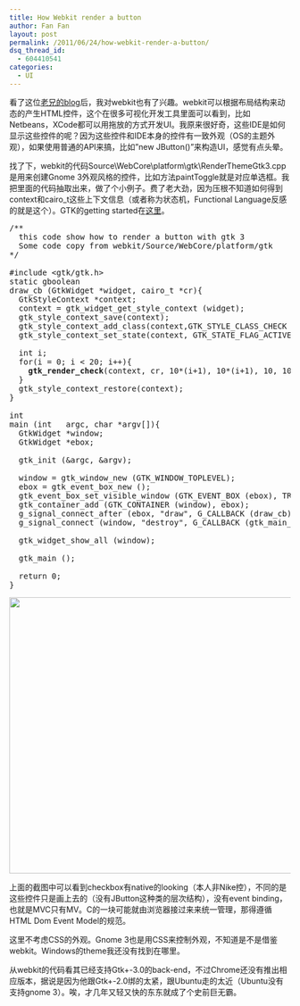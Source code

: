```yaml
---
title: How Webkit render a button
author: Fan Fan
layout: post
permalink: /2011/06/24/how-webkit-render-a-button/
dsq_thread_id:
  - 604410541
categories:
  - UI
---
```

看了这位[老兄的blog][1]后，我对webkit也有了兴趣。webkit可以根据布局结构来动态的产生HTML控件，这个在很多可视化开发工具里面可以看到，比如Netbeans，XCode都可以用拖放的方式开发UI。我原来很好奇，这些IDE是如何显示这些控件的呢？因为这些控件和IDE本身的控件有一致外观（OS的主题外观），如果使用普通的API来搞，比如&#8221;new JButton()&#8221;来构造UI，感觉有点头晕。

找了下，webkit的代码Source\WebCore\platform\gtk\RenderThemeGtk3.cpp是用来创建Gnome 3外观风格的控件，比如方法paintToggle就是对应单选框。我把里面的代码抽取出来，做了个小例子。费了老大劲，因为压根不知道如何得到context和cairo_t这些上下文信息（或者称为状态机，Functional Language反感的就是这个）。GTK的getting started在[这里][2]。

<pre class="brush:c">/**
  this code show how to render a button with gtk 3
  Some code copy from webkit/Source/WebCore/platform/gtk
*/

#include &lt;gtk/gtk.h&gt;
static gboolean
draw_cb (GtkWidget *widget, cairo_t *cr){
  GtkStyleContext *context;
  context = gtk_widget_get_style_context (widget);
  gtk_style_context_save(context);
  gtk_style_context_add_class(context,GTK_STYLE_CLASS_CHECK );
  gtk_style_context_set_state(context, GTK_STATE_FLAG_ACTIVE);

  int i;
  for(i = 0; i &lt; 20; i++){
    <strong>gtk_render_check</strong>(context, cr, 10*(i+1), 10*(i+1), 10, 10);
  }
  gtk_style_context_restore(context);
}

int
main (int   argc, char *argv[]){
  GtkWidget *window;
  GtkWidget *ebox;

  gtk_init (&argc, &argv);

  window = gtk_window_new (GTK_WINDOW_TOPLEVEL);
  ebox = gtk_event_box_new ();
  gtk_event_box_set_visible_window (GTK_EVENT_BOX (ebox), TRUE);
  gtk_container_add (GTK_CONTAINER (window), ebox);
  g_signal_connect_after (ebox, "draw", G_CALLBACK (draw_cb), NULL);
  g_signal_connect (window, "destroy", G_CALLBACK (gtk_main_quit), NULL);

  gtk_widget_show_all (window);

  gtk_main ();

  return 0;
}</pre>

[<img class="alignnone size-full wp-image-1021" title="native-check" src="http://fkpwolf.net/WordPress/wp-content/uploads/2011/06/native-check.png" alt="" width="532" height="495" />][3]

上面的截图中可以看到checkbox有native的looking（本人非Nike控），不同的是这些控件只是画上去的（没有JButton这种类的层次结构），没有event binding，也就是MVC只有MV。C的一块可能就由浏览器接过来来统一管理，那得遵循HTML Dom Event Model的规范。

这里不考虑CSS的外观。Gnome 3也是用CSS来控制外观，不知道是不是借鉴webkit。Windows的theme我还没有找到在哪里。

从webkit的代码看其已经支持Gtk+-3.0的back-end，不过Chrome还没有推出相应版本，据说是因为他跟Gtk+-2.0绑的太紧，跟Ubuntu走的太近（Ubuntu没有支持gnome 3）。唉，才几年又轻又快的东东就成了个史前巨无霸。

 [1]: http://www.grati.org/?p=559
 [2]: http://developer.gnome.org/gtk3/3.1/gtk-getting-started.html
 [3]: http://fkpwolf.net/WordPress/wp-content/uploads/2011/06/native-check.png